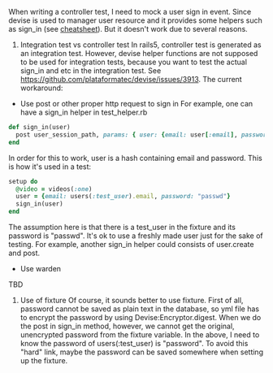 When writing a controller test, I need to mock a user sign in event. Since devise is used to manager user resource and it provides
some helpers such as sign_in (see [cheatsheet](http://ricostacruz.com/cheatsheets/devise.html)). But it doesn't work due to several
reasons.

1. Integration test vs controller test
In rails5, controller test is generated as an integration test. However, devise helper functions are not supposed to be used for 
integration tests, because you want to test the actual sign_in and etc in the integration test. See https://github.com/plataformatec/devise/issues/3913.
The current workaround:
  * Use post or other proper http request to sign in
  For example, one can have a sign_in helper in test_helper.rb
  ```ruby
  def sign_in(user)
    post user_session_path, params: { user: {email: user[:email], password: user[:password]}}
  end
  ```
  In order for this to work, user is a hash containing email and password. This is how it's used in a test:
  ```ruby
  setup do
    @video = videos(:one)
    user = {email: users(:test_user).email, password: "passwd"}
    sign_in(user)
  end
  ```
  The assumption here is that there is a test_user in the fixture and its password is "passwd". It's ok to use a freshly made user
  just for the sake of testing. For example, another sign_in helper could consists of user.create and post.
  * Use warden
  
  TBD
1. Use of fixture
Of course, it sounds better to use fixture. First of all, password cannot be saved as plain text in the database, so yml file
has to encrypt the password by using Devise:Encryptor.digest. When we do the post in sign_in method, however, we cannot get the 
original, unencrypted password from the fixture variable. In the above, I need to know the password of users(:test_user)
is "password". To avoid this "hard" link, maybe the password can be saved somewhere when setting up the fixture.
